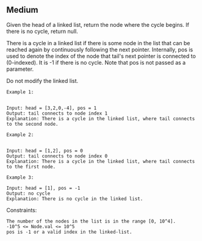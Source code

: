 Medium
---
Given the head of a linked list, return the node where the cycle begins. If there is no cycle, return null.

There is a cycle in a linked list if there is some node in the list that can be reached again by continuously following the next pointer. Internally, pos is used to denote the index of the node that tail's next pointer is connected to (0-indexed). It is -1 if there is no cycle. Note that pos is not passed as a parameter.

Do not modify the linked list.

 
```
Example 1:


Input: head = [3,2,0,-4], pos = 1
Output: tail connects to node index 1
Explanation: There is a cycle in the linked list, where tail connects to the second node.

Example 2:


Input: head = [1,2], pos = 0
Output: tail connects to node index 0
Explanation: There is a cycle in the linked list, where tail connects to the first node.

Example 3:

Input: head = [1], pos = -1
Output: no cycle
Explanation: There is no cycle in the linked list.
``` 

Constraints:
```
The number of the nodes in the list is in the range [0, 10^4].
-10^5 <= Node.val <= 10^5
pos is -1 or a valid index in the linked-list.
```
